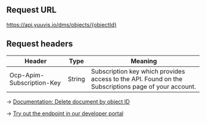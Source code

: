 ## Request URL

https://api.yuuvis.io/dms/objects/{objectId}

## Request headers

| Header                    | Type   | Meaning                                                                                             |
|---------------------------|--------|-----------------------------------------------------------------------------------------------------|
| Ocp-Apim-Subscription-Key | String | Subscription key which provides access to the API. Found on the Subscriptions page of your account. |


&rarr; [Documentation: Delete document by object ID](https://github.com/yuuvis/Documentation/wiki/Delete-documents#DeletingDocumentsviaCoreAPI-DeleteaDocument)

&rarr; [Try out the endpoint in our developer portal](https://yuuvis.io/Apis/Endpoints/dms-core-api)
